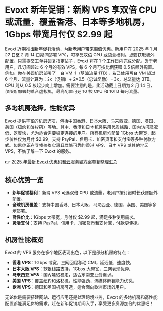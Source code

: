 # Evoxt 新年促销：新购 VPS 享双倍 CPU 或流量，覆盖香港、日本等多地机房，1Gbps 带宽月付仅 $2.99 起

Evoxt 近期推出新年促销活动，为新老用户带来超值优惠。新用户在 2025 年 1 月 27 日至 2 月 14 日期间部署 VPS，可享受双倍 CPU 或流量福利。想要获取额外配置，只需提交工单并回复指定帖子，Evoxt 将在 1 个工作日内完成分配。对于老用户，凡订阅超过 6 个月的有效 VPS，每 6 个月可按比例获赠 0.5 倍额外配置。例如，你在美国机房部署了一台 VM-1（基础流量 1TB），若已使用两台 VM 超过 6 个月，流量计算为：2x（促销）+ 2×0.5（忠诚奖励）= 3x，总流量达 3TB。CPU 则从 0.5 核起步向上增加。需要注意的是，此活动截止日期为 2 月 14 日，仅限新部署的单台虚拟机，最高配置可达 16 核 CPU 和 10TB 每月流量。

## 多地机房选择，性能优异

Evoxt 提供丰富的机房选项，包括中国香港、日本大阪、马来西亚、德国、英国、美国（纽约和洛杉矶）等地。其中，香港和日本机房采用优质线路，国内访问延迟低、速度快，尤为适合需要稳定连接的用户。所有机房均配备 1Gbps 大带宽，起步价格仅为月付 $2.99，支持 PayPal、信用卡、加密货币和支付宝等多种付款方式。如果你正在寻找价格实惠且性能可靠的香港 VPS、日本 VPS 或其他地区 VPS，不妨了解一下 Evoxt 的服务。

👉 [2025 年最新 Evoxt 优惠码和云服务器方案套餐整理汇总](https://bit.ly/evoxt)

## 核心优势一览

- **新年促销福利**：新购 VPS 可选双倍 CPU 或流量，老用户按订阅时长获赠额外配置。
- **全球机房覆盖**：支持中国香港、日本大阪、马来西亚、德国、英国、美国等多地部署。
- **高性价比**：1Gbps 大带宽，月付仅 $2.99 起，满足多种使用需求。
- **灵活支付**：支持 PayPal、信用卡、加密货币和支付宝，付款更便捷。

## 机房性能概览

Evoxt 的 VPS 服务在多个地区表现出色，以下是部分机房的特点：
- **香港 VPS**：1Gbps 带宽，三网回程移动 CMI，延迟低，速度快。
- **日本大阪 VPS**：软银线路支持，1Gbps 大带宽，三网表现优异。
- **马来西亚 VPS**：国内延迟稳定，适合东南亚业务需求。
- **美国 VPS**：覆盖纽约和洛杉矶，性能强劲，流媒体解锁能力优秀。
- **欧洲 VPS**：德国和英国机房可选，适合面向欧洲市场的用户。

无论你是需要搭建网站、运行应用还是处理跨境业务，Evoxt 的多地机房和高性能配置都能满足你的需求。赶在新年促销期间入手，享受更多资源加倍的优惠吧！